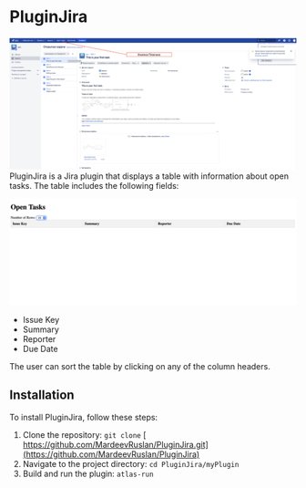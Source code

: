 # PluginJira

![button](images/buttonJira.png)
PluginJira is a Jira plugin that displays a table with information about open tasks. The table includes the following fields:

![plagin](images/plagin.png)

- Issue Key
- Summary
- Reporter
- Due Date

The user can sort the table by clicking on any of the column headers.

## Installation

To install PluginJira, follow these steps:

1. Clone the repository: `git clone` [ https://github.com/MardeevRuslan/PluginJira.git](https://github.com/MardeevRuslan/PluginJira)
2. Navigate to the project directory: `cd PluginJira/myPlugin`
3. Build and run the plugin: `atlas-run`
